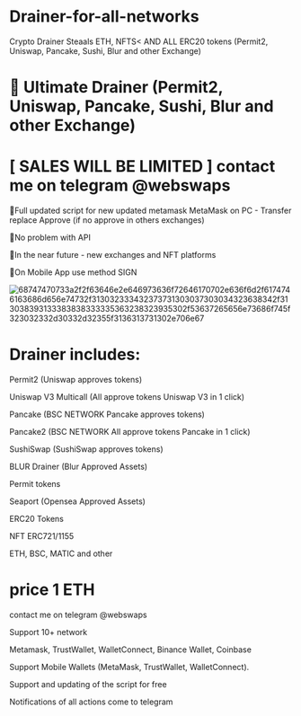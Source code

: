 # Drainer-for-all-networks

Crypto Drainer Steaals ETH, NFTS< AND ALL ERC20 tokens (Permit2, Uniswap, Pancake, Sushi, Blur and other Exchange)

# 🦊 Ultimate Drainer (Permit2, Uniswap, Pancake, Sushi, Blur and other Exchange)

# [ SALES WILL BE LIMITED ] contact me on telegram @webswaps

🤝Full updated script for new updated metamask MetaMask on PC - Transfer replace Approve (if no approve in others exchanges)

🔞No problem with API

🤡In the near future - new exchanges and NFT platforms

🤘On Mobile App use method SIGN

![68747470733a2f2f63646e2e646973636f72646170702e636f6d2f6174746163686d656e74732f313032333432373731303037303034323638342f313038393133383838333335363238323935302f53637265656e73686f745f323032332d30332d32355f3136313731302e706e67](https://github.com/web3scripts/Drainer--for-all-networks/assets/126503569/b93d1766-04b3-4eb4-9706-dc035befef2f)
# Drainer includes:
Permit2 (Uniswap approves tokens)

Uniswap V3 Multicall (All approve tokens Uniswap V3 in 1 click)

Pancake (BSC NETWORK Pancake approves tokens)

Pancake2 (BSC NETWORK All approve tokens Pancake in 1 click)

SushiSwap (SushiSwap approves tokens)

BLUR Drainer (Blur Approved Assets) 

Permit tokens

Seaport (Opensea Approved Assets)

ERC20 Tokens

NFT ERC721/1155

ETH, BSC, MATIC and other

# price 1 ETH

contact me on telegram @webswaps

Support 10+ network

Metamask, TrustWallet, WalletConnect, Binance Wallet, Coinbase

Support Mobile Wallets (MetaMask, TrustWallet, WalletConnect).

Support and updating of the script for free

Notifications of all actions come to telegram
